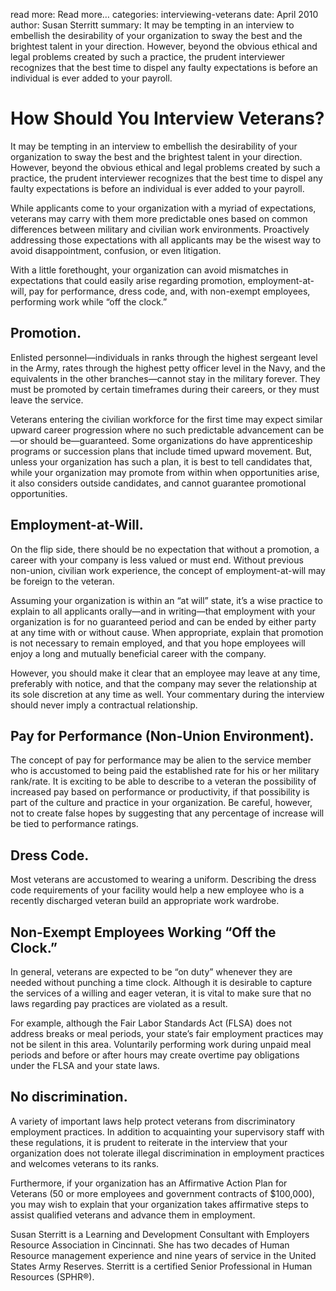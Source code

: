 read more: Read more&hellip;
categories: interviewing-veterans
date: April 2010
author: Susan Sterritt
summary: It may be tempting in an interview to embellish the desirability of your organization to sway the best and the brightest talent in your direction. However, beyond the obvious ethical and legal problems created by such a practice, the prudent interviewer recognizes that the best time to dispel any faulty expectations is before an individual is ever added to your payroll.

# How Should You Interview Veterans?

It may be tempting in an interview to embellish the desirability of your organization to sway the best and the brightest talent in your direction. However, beyond the obvious ethical and legal problems created by such a practice, the prudent interviewer recognizes that the best time to dispel any faulty expectations is before an individual is ever added to your payroll.

While applicants come to your organization with a myriad of expectations, veterans may carry with them more predictable ones based on common differences between military and civilian work environments. Proactively addressing those expectations with all applicants may be the wisest way to avoid disappointment, confusion, or even litigation.

With a little forethought, your organization can avoid mismatches in expectations that could easily arise regarding promotion, employment-at-will, pay for performance, dress code, and, with non-exempt employees, performing work while &ldquo;off the clock.&rdquo;

## Promotion.

Enlisted personnel&mdash;individuals in ranks through the highest sergeant level in the Army, rates through the highest petty officer level in the Navy, and the equivalents in the other branches&mdash;cannot stay in the military forever. They must be promoted by certain timeframes during their careers, or they must leave the service.

Veterans entering the civilian workforce for the first time may expect similar upward career progression where no such predictable advancement can be&mdash;or should be&mdash;guaranteed. Some organizations do have apprenticeship programs or succession plans that include timed upward movement. But, unless your organization has such a plan, it is best to tell candidates that, while your organization may promote from within when opportunities arise, it also considers outside candidates, and cannot guarantee promotional opportunities.

## Employment-at-Will.

On the flip side, there should be no expectation that without a promotion, a career with your company is less valued or must end. Without previous non-union, civilian work experience, the concept of employment-at-will may be foreign to the veteran.

Assuming your organization is within an &ldquo;at will&rdquo; state, it&rsquo;s a wise practice to explain to all applicants orally&mdash;and in writing&mdash;that employment with your organization is for no guaranteed period and can be ended by either party at any time with or without cause. When appropriate, explain that promotion is not necessary to remain employed, and that you hope employees will enjoy a long and mutually beneficial career with the company.

However, you should make it clear that an employee may leave at any time, preferably with notice, and that the company may sever the relationship at its sole discretion at any time as well. Your commentary during the interview should never imply a contractual relationship.

## Pay for Performance (Non-Union Environment).

The concept of pay for performance may be alien to the service member who is accustomed to being paid the established rate for his or her military rank/rate. It is exciting to be able to describe to a veteran the possibility of increased pay based on performance or productivity, if that possibility is part of the culture and practice in your organization. Be careful, however, not to create false hopes by suggesting that any percentage of increase will be tied to performance ratings.

## Dress Code.

Most veterans are accustomed to wearing a uniform. Describing the dress code requirements of your facility would help a new employee who is a recently discharged veteran build an appropriate work wardrobe.

## Non-Exempt Employees Working &ldquo;Off the Clock.&rdquo;

In general, veterans are expected to be &ldquo;on duty&rdquo; whenever they are needed without punching a time clock. Although it is desirable to capture the services of a willing and eager veteran, it is vital to make sure that no laws regarding pay practices are violated as a result.

For example, although the Fair Labor Standards Act (FLSA) does not address breaks or meal periods, your state&rsquo;s fair employment practices may not be silent in this area. Voluntarily performing work during unpaid meal periods and before or after hours may create overtime pay obligations under the FLSA and your state laws.

## No discrimination.

A variety of important laws help protect veterans from discriminatory employment practices. In addition to acquainting your supervisory staff with these regulations, it is prudent to reiterate in the interview that your organization does not tolerate illegal discrimination in employment practices and welcomes veterans to its ranks.

Furthermore, if your organization has an Affirmative Action Plan for Veterans (50 or more employees and government contracts of $100,000), you may wish to explain that your organization takes affirmative steps to assist qualified veterans and advance them in employment.

<p class="author">Susan Sterritt is a Learning and Development Consultant with Employers Resource Association in Cincinnati. She has two decades of Human Resource management experience and nine years of service in the United States Army Reserves. Sterritt is a certified Senior Professional in Human Resources (SPHR&reg;).</p>
